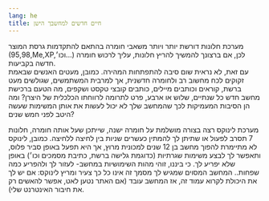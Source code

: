 ```yaml
---
lang: he
title: חיים חדשים למחשבך הישן
---
```



  מערכת חלונות דורשת יותר ויותר משאבי חומרה בהתאם להתקדמות גרסת המוצר 
  (95,98,Me,XP,וכו׳...)
  לכן, אם ברצונך להמשיך להריץ חלונות, עליך לרכוש חומרה חדשה בקביעות.  
  עם זאת, לא נראית שום סיבה להתפתחות המהירה. כמובן, מעטים האנשים שבאמת זקוקים לכח מחשוב רב ולחומרה חדשנית, 
  אך למרבית המשתמשים, שגולשים מעט ברשת, קוראים וכותבים מיילים, כותבים קובצי טקסט ושקפים, מה הטעם ברכישת מחשב חדש כל שנתיים, שלוש או ארבע,
  פרט לתרומה לרווחתו הכלכלית של היצרן? ומה הן הסיבות המעמיקות לכך שהמחשב שלך לא יכול לעשות את אותן המשימות שעשה היטב לפני חמש שנים?




  מערכת לינוקס רצה בצורה מושלמת על חומרה ישנה, שייתכן שעל אותה חומרה, חלונות 7 תסרב לפעול או שתיתן לך להמתין כעשרים שניות בין לחיצה ללחיצה. 
  כמובן, לינוקס לא מתיימרת להפוך מחשב בן 12 שנים למכונית מרוץ, אך היא תפעל באופן סביר פלוס, ותאפשר לך לבצע משימות שגרתיות (כדוגמת גלישה ברשת, כתיבת מסמכים וכו׳)
 באופן שלא יפריע לך. כי ביננו, זוהי מהות השימושיות במחשב- לעזור לך ולהפריע כמה שפחות..
  המחשב המסוים שמגיש לך מסמך זה אינו כל כך צעיר ומריץ לינוקס: אם יש לך את היכולת לקרוא עמוד זה, אז המחשב עובד (אם האתר נטען לאט, אפשר להאשים רק את חיבור האינטרנט שלי).
  






